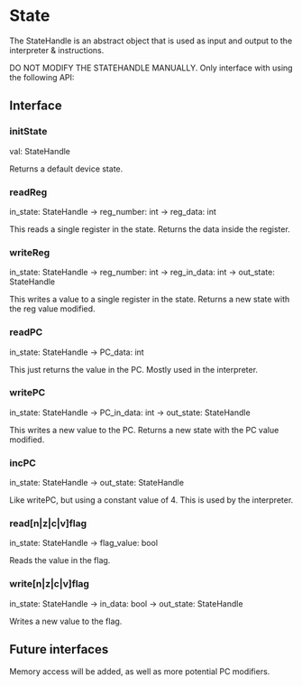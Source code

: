 ﻿# State
The StateHandle is an abstract object that is used as input and output to the interpreter & instructions.

DO NOT MODIFY THE STATEHANDLE MANUALLY. Only interface with using the following API:

## Interface

### initState
val: StateHandle

Returns a default device state.

### readReg
in_state: StateHandle -> reg_number: int -> reg_data: int

This reads a single register in the state. Returns the data inside the register.

### writeReg
in_state: StateHandle -> reg_number: int -> reg_in_data: int -> out_state: StateHandle

This writes a value to a single register in the state. Returns a new state with the reg value modified.

### readPC
in_state: StateHandle -> PC_data: int

This just returns the value in the PC. Mostly used in the interpreter.

### writePC
in_state: StateHandle -> PC_in_data: int -> out_state: StateHandle

This writes a new value to the PC. Returns a new state with the PC value modified.

### incPC
in_state: StateHandle -> out_state: StateHandle

Like writePC, but using a constant value of 4. This is used by the interpreter.

### read[n|z|c|v]flag
in_state: StateHandle -> flag_value: bool

Reads the value in the flag.

### write[n|z|c|v]flag
in_state: StateHandle -> in_data: bool -> out_state: StateHandle

Writes a new value to the flag.

## Future interfaces

Memory access will be added, as well as more potential PC modifiers.